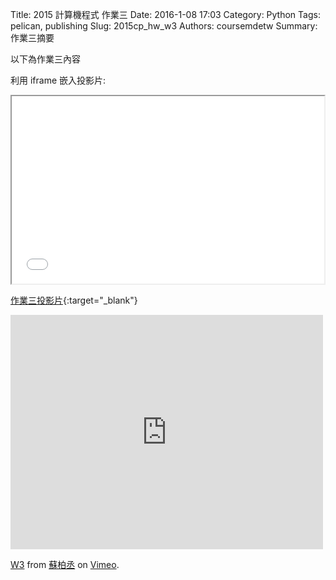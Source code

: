 Title: 2015 計算機程式 作業三
Date: 2016-1-08 17:03
Category: Python
Tags: pelican, publishing
Slug: 2015cp_hw_w3
Authors: coursemdetw
Summary: 作業三摘要

以下為作業三內容

利用 iframe 嵌入投影片:

<iframe src="40423254_cp_w3_p.html" width="500" height="300"></iframe>

[作業三投影片](40423254_cp_w3_p.html){:target="_blank"}

<iframe src="https://player.vimeo.com/video/145711579" width="500" height="375" frameborder="0" webkitallowfullscreen mozallowfullscreen allowfullscreen></iframe> <p><a href="https://vimeo.com/145711579">W3</a> from <a href="https://vimeo.com/user45596496">蘇柏丞</a> on <a href="https://vimeo.com">Vimeo</a>.</p>

